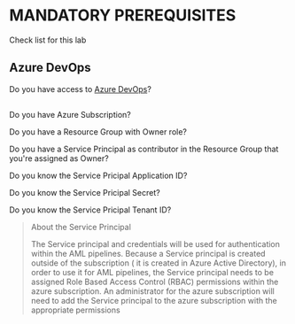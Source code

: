 # MANDATORY PREREQUISITES

Check list for this lab

## Azure DevOps

Do you have access to [Azure DevOps](https://devops.azure.com)?

##

Do you have Azure Subscription?

Do you have a Resource Group with Owner role?

Do you have a Service Principal as contributor in the Resource Group that you're assigned as Owner?

Do you know the Service Pricipal Application ID?

Do you know the Service Pricipal Secret?

Do you know the Service Pricipal Tenant ID?

> About the Service Principal
>
> The Service principal and credentials will be used for authentication within the AML pipelines.  Because a Service principal is created outside of the subscription ( it is created in Azure Active Directory), in order to use it for AML pipelines, the Service principal needs to be assigned Role Based Access Control (RBAC) permissions within the azure subscription. An administrator for the azure subscription will need to add the Service principal to the azure subscription with the appropriate permissions
>
